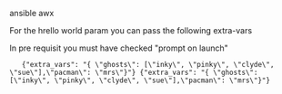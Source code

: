 ansible awx



For the hrello world param you can pass the following extra-vars

In pre requisit you must have checked "prompt on launch"


       {"extra_vars": "{ \"ghosts\": [\"inky\", \"pinky\", \"clyde\", \"sue\"],\"pacman\": \"mrs\"}"} {"extra_vars": "{ \"ghosts\": [\"inky\", \"pinky\", \"clyde\", \"sue\"],\"pacman\": \"mrs\"}"}
